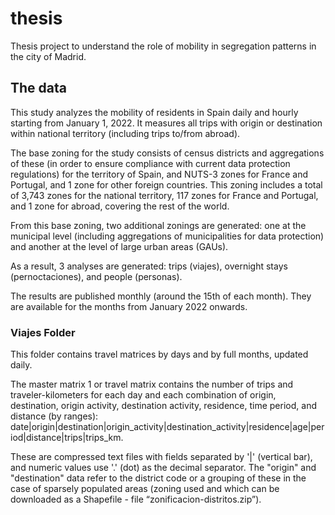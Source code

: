 # thesis
Thesis project to understand the role of mobility in segregation patterns in the city of Madrid.


## The data

This study analyzes the mobility of residents in Spain daily and hourly starting from January 1, 2022. It measures all trips with origin or destination within national territory (including trips to/from abroad).

The base zoning for the study consists of census districts and aggregations of these (in order to ensure compliance with current data protection regulations) for the territory of Spain, and NUTS-3 zones for France and Portugal, and 1 zone for other foreign countries. This zoning includes a total of 3,743 zones for the national territory, 117 zones for France and Portugal, and 1 zone for abroad, covering the rest of the world.

From this base zoning, two additional zonings are generated: one at the municipal level (including aggregations of municipalities for data protection) and another at the level of large urban areas (GAUs).

As a result, 3 analyses are generated: trips (viajes), overnight stays (pernoctaciones), and people (personas).

The results are published monthly (around the 15th of each month). They are available for the months from January 2022 onwards.

### Viajes Folder

This folder contains travel matrices by days and by full months, updated daily.

The master matrix 1 or travel matrix contains the number of trips and traveler-kilometers for each day and each combination of origin, destination, origin activity, destination activity, residence, time period, and distance (by ranges): date|origin|destination|origin_activity|destination_activity|residence|age|period|distance|trips|trips_km.

These are compressed text files with fields separated by '|' (vertical bar), and numeric values use '.' (dot) as the decimal separator. The "origin" and "destination" data refer to the district code or a grouping of these in the case of sparsely populated areas (zoning used and which can be downloaded as a Shapefile - file “zonificacion-distritos.zip”).